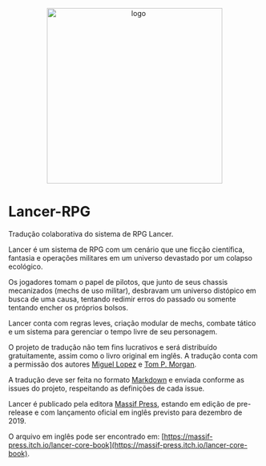 <p align="center">
  <img height="350" alt="logo" src="https://img.itch.zone/aW1nLzIxNTQwMTQuanBn/347x500/PzU%2F3i.jpg">
</p>

# Lancer-RPG
Tradução colaborativa do sistema de RPG Lancer.

Lancer é um sistema de RPG com um cenário que une ficção científica, fantasia e operações militares em um universo devastado por um colapso ecológico.

Os jogadores tomam o papel de pilotos, que junto de seus chassis mecanizados (mechs de uso militar), desbravam um universo distópico  em busca de uma causa, tentando redimir erros do passado ou somente tentando encher os próprios bolsos.

Lancer conta com regras leves, criação modular de mechs, combate tático e um sistema para gerenciar o tempo livre de seu personagem.

O projeto de tradução não tem fins lucrativos e será distribuído gratuitamente, assim como o livro original em inglês.
A tradução conta com a permissão dos autores [Miguel Lopez](https://twitter.com/the_one_lopez) e [Tom P. Morgan](https://twitter.com/orbitaldropkick).

A tradução deve ser feita no formato [Markdown](https://blog.da2k.com.br/2015/02/08/aprenda-markdown/) e enviada conforme as issues do projeto, respeitando as definições de cada issue.

Lancer é publicado pela editora [Massif Press](https://massif-press.itch.io/), estando em edição de pre-release e com lançamento oficial em inglês previsto para dezembro de 2019.

O arquivo em inglês pode ser encontrado em: [https://massif-press.itch.io/lancer-core-book](https://massif-press.itch.io/lancer-core-book).
